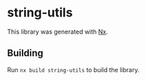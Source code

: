 # string-utils

This library was generated with [Nx](https://nx.dev).

## Building

Run `nx build string-utils` to build the library.
